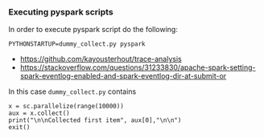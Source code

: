 ### Executing pyspark scripts

In order to execute pyspark script do the following:

```
PYTHONSTARTUP=dummy_collect.py pyspark
```

- https://github.com/kayousterhout/trace-analysis
- https://stackoverflow.com/questions/31233830/apache-spark-setting-spark-eventlog-enabled-and-spark-eventlog-dir-at-submit-or


In this case `dummy_collect.py` contains

```
x = sc.parallelize(range(10000))
aux = x.collect()
print("\n\nCollected first item", aux[0],"\n\n")
exit()
```
